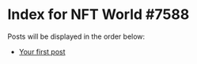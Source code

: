 # Index for NFT World #7588
Posts will be displayed in the order below:

- [Your first post](./001-first.md)

